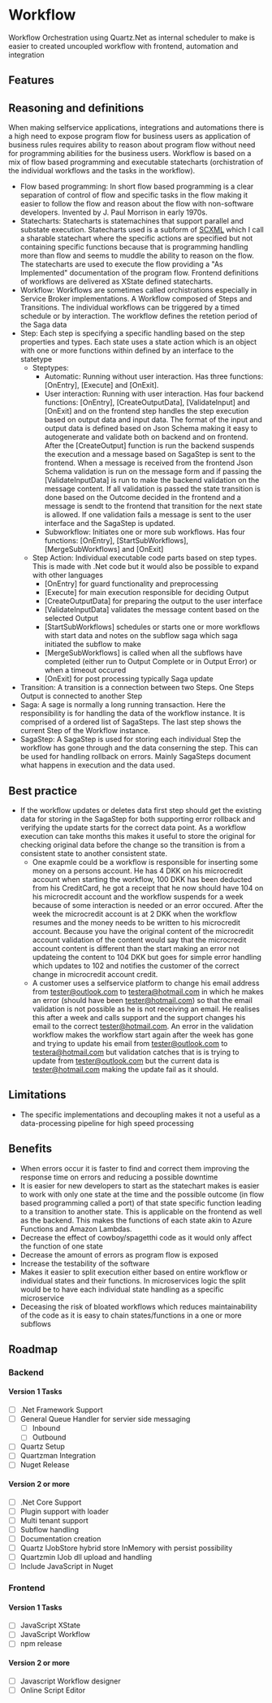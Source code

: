 # Workflow
Workflow Orchestration using Quartz.Net as internal scheduler to make is easier to created uncoupled workflow with frontend, automation and integration

## Features

## Reasoning and definitions
When making selfservice applications, integrations and automations there is a high need to expose program flow for business users as application of business rules requires ability to reason about program flow without need for programming abilities for the business users.
Workflow is based on a mix of flow based programming and executable statecharts (orchistration of the individual workflows and the tasks in the workflow). 
* Flow based programming: In short flow based programming is a clear separation of control of flow and specific tasks in the flow making it easier to follow the flow and reason about the flow with non-software developers. Invented by J. Paul Morrison in early 1970s. 
* Statecharts: Statecharts is statemachines that support parallel and substate execution. Statecharts used is a subform of [SCXML](https://www.w3.org/TR/scxml/) which I call a sharable statechart where the specific actions are specified but not containing specific functions because that is programming handling more than flow and seems to muddle the ability to reason on the flow. The statecharts are used to execute the flow providing a "As Implemented" documentation of the program flow. Frontend definitions of workflows are delivered as XState defined statecharts.
* Workflow: Workflows are sometimes called orchistrations especially in Service Broker implementations. A Workflow composed of Steps and Transitions. The individual workflows can be triggered by a timed schedule or by interaction. The workflow defines the retetion period of the Saga data
* Step: Each step is specifying a specific handling based on the step properties and types. Each state uses a state action which is an object with one or more functions within defined by an interface to the statetype
  * Steptypes:
    * Automatic: Running without user interaction. Has three functions: [OnEntry], [Execute] and [OnExit].
    * User interaction: Running with user interaction. Has four backend functions: [OnEntry], [CreateOutputData], [ValidateInput] and [OnExit] and on the frontend step handles the step execution based on output data and input data. The format of the input and output data is defined based on Json Schema making it easy to autogenerate and validate both on backend and on frontend. After the [CreateOutput] function is run the backend suspends the execution and a message based on SagaStep is sent to the frontend. When a message is received from the frontend Json Schema validation is run on the message form and if passing the [ValidateInputData] is run to make the backend validation on the message content. If all validation is passed the state transition is done based on the Outcome decided in the frontend and a message is sendt to the frontend that transition for the next state is allowed. If one validation fails a message is sent to the user interface and the SagaStep is updated.
    * Subworkflow: Initiates one or more sub workflows. Has four functions: [OnEntry], [StartSubWorkflows], [MergeSubWorkflows] and [OnExit]
  * Step Action: Individual executable code parts based on step types. This is made with .Net code but it would also be possible to expand with other languages
    * [OnEntry] for guard functionality and preprocessing
    * [Execute] for main execution responsible for deciding Output
    * [CreateOutputData] for preparing the output to the user interface
    * [ValidateInputData] validates the message content based on the selected Output
    * [StartSubWorkflows] schedules or starts one or more workflows with start data and notes on the subflow saga which saga initiated the subflow to make  
    * [MergeSubWorkflows] is called when all the subflows have completed (either run to Output Complete or in Output Error) or when a timeout occured
    * [OnExit] for post processing typically Saga update
* Transition: A transition is a connection between two Steps. One Steps Output is connected to another Step
* Saga: A sage is normally a long running transaction. Here the responsibility is for handling the data of the workflow instance. It is comprised of a ordered list of SagaSteps. The last step shows the current Step of the Workflow instance.
* SagaStep: A SagaStep is used for storing each individual Step the workflow has gone through and the data conserning the step. This can be used for handling rollback on errors. Mainly SagaSteps document what happens in execution and the data used.

## Best practice
* If the workflow updates or deletes data first step should get the existing data for storing in the SagaStep for both supporting error rollback and verifying the update starts for the correct data point. As a workflow execution can take months this makes it useful to store the original for checking original data before the change so the transition is from a consistent state to another consistent state. 
  * One exapmle could be a workflow is responsible for inserting some money on a persons account. He has 4 DKK on his microcredit account when starting the workflow, 100 DKK has been deducted from his CreditCard, he got a receipt that he now should have 104 on his microcredit account and the workflow suspends for a week because of some interaction is needed or an error occured. After the week the microcredit account is at 2 DKK when the workflow resumes and the money needs to be written to his microcredit account. Because you have the original content of the microcredit account validation of the content would say that the microcredit account content is different than the start making an error not updateing the content to 104 DKK but goes for simple error handling which updates to 102 and notifies the customer of the correct change in microcredit account credit.
  * A customer uses a selfservice platform to change his email address from tester@outlook.com to testera@hotmail.com in which he makes an error (should have been tester@hotmail.com) so that the email validation is not possible as he is not receiving an email. He realises this after a week and calls support and the support changes his email to the correct tester@hotmail.com. An error in the validation workflow makes the workflow start again after the week has gone and trying to update his email from tester@outlook.com to testera@hotmail.com but validation catches that is is trying to update from tester@outlook.com but the current data is tester@hotmail.com making the update fail as it should.
  
## Limitations
* The specific implementations and decoupling makes it not a useful as a data-processing pipeline for high speed processing

## Benefits
* When errors occur it is faster to find and correct them improving the response time on errors and reducing a possible downtime
* It is easier for new developers to start as the statechart makes is easier to work with only one state at the time and the possible outcome (in flow based programming called a port) of that state specific function leading to a transition to another state. This is applicable on the frontend as well as the backend. This makes the functions of each state akin to Azure Functions and Amazon Lambdas.
* Decrease the effect of cowboy/spagetthi code as it would only affect the function of one state
* Decrease the amount of errors as program flow is exposed
* Increase the testability of the software
* Makes it easier to split execution either based on entire workflow or individual states and their functions. In microservices logic the split would be to have each individual state handling as a specific microservice
* Deceasing the risk of bloated workflows which reduces maintainability of the code as it is easy to chain states/functions in a one or more subflows

## Roadmap

### Backend
#### Version 1 Tasks
* [ ] .Net Framework Support
* [ ] General Queue Handler for servier side messaging
  * [ ] Inbound
  * [ ] Outbound
* [ ] Quartz Setup
* [ ] Quartzman Integration
* [ ] Nuget Release

#### Version 2 or more
* [ ] .Net Core Support
* [ ] Plugin support with loader
* [ ] Multi tenant support
* [ ] Subflow handling
* [ ] Documentation creation
* [ ] Quartz IJobStore hybrid store InMemory with persist possibility
* [ ] Quartzmin IJob dll upload and handling
* [ ] Include JavaScript in Nuget

### Frontend
#### Version 1 Tasks
* [ ] JavaScript XState
* [ ] JavaScript Workflow
* [ ] npm release

#### Version 2 or more
* [ ] Javascript Workflow designer
* [ ] Online Script Editor
